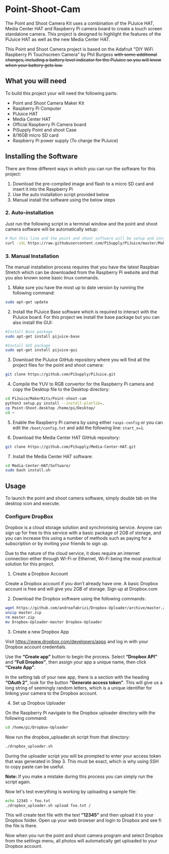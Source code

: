# Point-Shoot-Cam

The Point and Shoot Camera Kit uses a combination of the PiJuice HAT, Media Center HAT and Raspberry Pi camera board to create a touch screen standalone camera. This project is designed to highlight the features of the PiJuice HAT as well as the new Media Center HAT.

This Point and Shoot Camera project is based on the Adafruit "DIY WiFi Raspberry Pi Touchscreen Camera" by Phil Burgess ~~with some additional changes, including a battery level indicator for the PiJuice so you will know when your battery gets low.~~

## What you will need

To build this project your will need the following parts:
* Point and Shoot Camera Maker Kit
* Raspberry Pi Computer
* PiJuice HAT
* Media Center HAT
* Official Raspberry Pi Camera board
* PiSupply Point and shoot Case
* 8/16GB micro SD card
* Raspberry Pi power supply (To charge the PiJuice)

## Installing the Software

There are three different ways in which you can run the software for this project:

1. Download the pre-compiled image and flash to a micro SD card and insert it into the Raspberry Pi
2. Use the auto installation script provided below
3. Manual install the software using the below steps

### 2. Auto-installation

Just run the following script in a terminal window and the point and shoot camera software will be automatically setup:
```bash
# Run this line and the point and shoot software will be setup and installed
curl -sSL https://raw.githubusercontent.com/PiSupply/PiJuice/master/MakerKits/Point-shoot-cam/install.sh | sudo bash
```
### 3. Manual Installation

The manual installation process requires that you have the latest Raspbian Stretch which can be downloaded from the Raspberry Pi website and that you also known some basic linux commands.

1. Make sure you have the most up to date version by running the following command:

```bash
sudo apt-get update
```

2. Install the PiJuice Base software which is required to interact with the PiJuice board. For this project we install the base package but you can also install the GUI:

```bash
#Install Base package
sudo apt-get install pijuice-base

#Install GUI package
sudo apt-get install pijuice-gui
```

3. Download the PiJuice GitHub repository where you will find all the project files for the point and shoot camera:

```bash
git clone https://github.com/PiSupply/PiJuice.git
```

4. Compile the YUV to RGB convertor for the Raspberry Pi camera and copy the Desktop file to the Desktop directory:

```bash
cd PiJuice/MakerKits/Point-shoot-cam
python3 setup.py install --install-platlib=.
cp Point-Shoot.desktop /home/pi/Desktop/
cd ~
```

5. Enable the Raspberry Pi camera by using either `raspi-config` or you can edit the `/boot/config.txt` and add the following line: `start_x=1`.

6. Download the Media Center HAT GitHub repository:

```bash
git clone https://github.com/PiSupply/Media-Center-HAT.git
```

7. Install the Media Center HAT software:

```bash
cd Media-Center-HAT/Software/
sudo bash install.sh
```

## Usage

To launch the point and shoot camera software, simply double tab on the desktop icon and execute.

### Configure DropBox

Dropbox is a cloud storage solution and synchronising service. Anyone can sign up for free to this service with a basic package of 2GB of storage, and you can increase this using a number of methods such as paying for a subscription or by inviting your friends to sign up.

Due to the nature of the cloud service, it does require an internet connection either through WI-Fi or Ethernet, Wi-Fi being the most practical solution for this project.

1. Create a Dropbox Account

Create a Dropbox account if you don’t already have one. A basic Dropbox account is free and will give you 2GB of storage. Sign up at Dropbox.com

2. Download the Dropbox software using the following commands:
```bash
wget https://github.com/andreafabrizi/Dropbox-Uploader/archive/master.zip
unzip master.zip
rm master.zip
mv Dropbox-Uploader-master Dropbox-Uploader
```
3. Create a new Dropbox App

Visit https://www.dropbox.com/developers/apps and log in with your Dropbox account credentials.

Use the **“Create app”** button to begin the process. Select **“Dropbox API”** and **“Full Dropbox”**, then assign your app a unique name, then click **“Create App”**.

In the setting tab of your new app, there is a section with the heading **“OAuth 2”**, look for the button **“Generate access token”**. This will give us a long string of seemingly random letters, which is a unique identifier for linking your camera to the Dropbox account.

4. Set up Dropbox Uploader

On the Raspberry Pi navigate to the Dropbox uploader directory with the following command:
```bash
cd /home/pi/Dropbox-Uploader
```
Now run the dropbox_uploader.sh script from that directory:
```bash
./dropbox_uploader.sh
```
During the uploader script you will be prompted to enter your access token that was generated in Step 3. This must be exact, which is why using SSH to copy paste can be useful.

**Note:** If you make a mistake during this process you can simply run the script again.

Now let's test everything is working by uploading a sample file:
```bash
echo 12345 > foo.txt
./dropbox_uploader.sh upload foo.txt /
```
This will create text file with the text **”12345”** and then upload it to your Dropbox folder. Open up your web browser and login to Dropbox and see fi the file is there.

Now when you run the point and shoot camera program and select Dropbox from the settings menu, all photos will automatically get uploaded to your Dropbox account.
